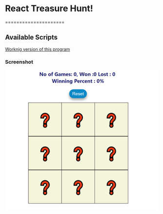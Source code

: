
# React Treasure Hunt!
=====================

## Available Scripts


[Worknig version of this program](https://hyosunko.github.io/treasure-hunt/)

### Screenshot

![Screenshot](https://github.com/hyosunko/hyosunko.github.io/blob/master/img/treasure-hunt.PNG)




